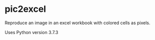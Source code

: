 # pic2excel
Reproduce an image in an excel workbook with colored cells as pixels.

Uses Python version 3.7.3